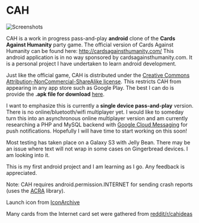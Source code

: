 CAH
========

![Screenshots](https://raw.github.com/cjarnold/CAH/master/screenshots.jpg)

CAH is a work in progress pass-and-play <b>android</b> clone of the <b>Cards Against Humanity</b> party game.
The official version of Cards Against Humanity can be found here: http://cardsagainsthumanity.com/
This android application is in no way sponsored by cardsagainsthumanity.com.  It is a personal project I have undertaken to learn android development.  

Just like the official game, CAH is distributed under the [Creative Commons Attribution-NonCommercial-ShareAlike license](http://creativecommons.org/licenses/by-nc-sa/2.0/).  This restricts CAH from appearing in any app store such as Google Play.  The best I can do is provide the <b>.apk file for download</b> [here](https://raw.github.com/cjarnold/CAH/master/CAH.apk).    
 
I want to emphasize this is currently a <b>single device pass-and-play</b> version.  There is no online/bluetooth/wifi multiplayer yet.  I would like to someday turn this into an asynchronous online multiplayer version and am currently researching a PHP and MySQL backend with [Google Cloud Messaging](http://developer.android.com/google/gcm/index.html) for push notifications.  Hopefully I will have time to start working on this soon!

Most testing has taken place on a Galaxy S3 with Jelly Bean.  There may be an issue where text will not wrap in some cases on Gingerbread devices.  I am looking into it.  

This is my first android project and I am learning as I go.  Any feedback is appreciated.

Note: CAH requires android.permission.INTERNET for sending crash reports (uses the [ACRA](https://github.com/ACRA/acra) library).

Launch icon from [IconArchive](http://www.iconarchive.com/show/pretty-office-7-icons-by-custom-icon-design/Game-diamond-icon.html)

Many cards from the Internet card set were gathered from [reddit/r/cahideas](http://www.reddit.com/r/cahideas)

